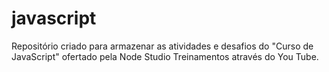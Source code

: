 # javascript
Repositório criado para armazenar as atividades e desafios do "Curso de JavaScript" ofertado pela Node Studio Treinamentos através do You Tube.
